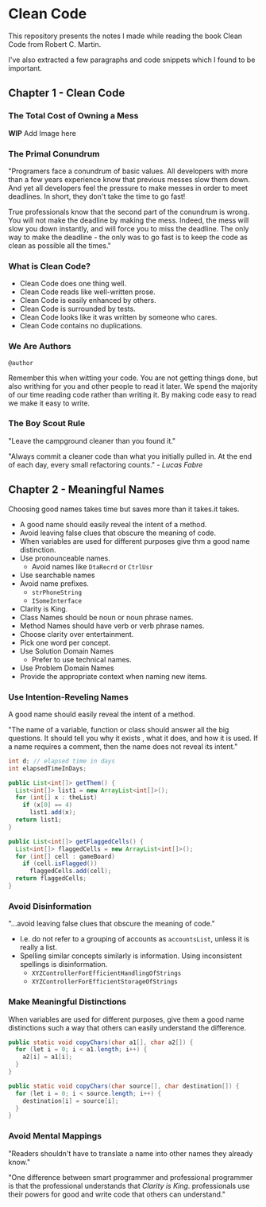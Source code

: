# Clean Code

This repository presents the notes I made while reading the book
Clean Code from Robert C. Martin.

I've also extracted a few paragraphs and code snippets which I found to be important.

## Chapter 1 - Clean Code

### The Total Cost of Owning a Mess

__WIP__ Add Image here

### The Primal Conundrum

"Programers face a conundrum of basic values. All developers with more than
a few years experience know that previous messes slow them down. And yet
all developers feel the pressure to make messes in order to meet deadlines.
In short, they don't take the time to go fast!

True professionals know that the second part of the conundrum is wrong.
You will not make the deadline by making the mess. Indeed, the mess will
slow you down instantly, and will force you to miss the deadline. The only
way to make the deadline - the only was to go fast is to keep the code as
clean as possible all the times."

### What is Clean Code?

- Clean Code does one thing well.
- Clean Code reads like well-written prose.
- Clean Code is easily enhanced by others.
- Clean Code is surrounded by tests.
- Clean Code looks like it was written by someone who cares.
- Clean Code contains no duplications.

### We Are Authors

`@author`

Remember this when witting your code. You are not getting things done, but
also writhing for you and other people to read it later. We spend the majority
of our time reading code rather than writing it. By making code easy to read
we make it easy to write.

### The Boy Scout Rule

"Leave the campground cleaner than you found it."

"Always commit a cleaner code than what you initially pulled in. At the end of each day,
every small refactoring counts." _- Lucas Fabre_

## Chapter 2 - Meaningful Names

Choosing good names takes time but saves more than it takes.it takes.

- A good name should easily reveal the intent of a method.
- Avoid leaving false clues that obscure the meaning of code.
- When variables are used for different purposes give thm a good name distinction.
- Use pronounceable names.
  - Avoid names like `DtaRecrd` or `CtrlUsr`
- Use searchable names
- Avoid name prefixes.
  - `strPhoneString`
  - `ISomeInterface`
- Clarity is King.
- Class Names should be noun or noun phrase names.
- Method Names should have verb or verb phrase names.
- Choose clarity over entertainment.
- Pick one word per concept.
- Use Solution Domain Names
  - Prefer to use technical names.
- Use Problem Domain Names
- Provide the appropriate context when naming new items.

### Use Intention-Reveling Names

A good name should easily reveal the intent of a method. 

"The name of a variable, function or class should answer all the big questions.
It should tell you why it exists , what it does, and how it is used. If a name
requires a comment, then the name does not reveal its intent."

```java
int d; // elapsed time in days
int elapsedTimeInDays;
```

```java
public List<int[]> getThem() {
  List<int[]> list1 = new ArrayList<int[]>();
  for (int[] x : theList)
    if (x[0] == 4)
      list1.add(x);
  return list1;
}
```

```java
public List<int[]> getFlaggedCells() {
  List<int[]> flaggedCells = new ArrayList<int[]>();
  for (int[] cell : gameBoard)
    if (cell.isFlagged())
      flaggedCells.add(cell);
  return flaggedCells;
}
```

### Avoid Disinformation

"...avoid leaving false clues that obscure the meaning of code."

- I.e. do not refer to a grouping of accounts as `accountsList`, unless it is really a list.
- Spelling similar concepts similarly is information. Using inconsistent spellings is disinformation.
  - `XYZControllerForEfficientHandlingOfStrings`
  - `XYZControllerForEfficientStorageOfStrings`

### Make Meaningful Distinctions

When variables are used for different purposes, give them a good name
distinctions such a way that others can easily understand the difference.

```java
public static void copyChars(char a1[], char a2[]) {
  for (let i = 0; i < a1.length; i++) {
    a2[i] = a1[i];
  }
}
```

```java
public static void copyChars(char source[], char destination[]) {
  for (let i = 0; i < source.length; i++) {
    destination[i] = source[i];
  }
}
```

### Avoid Mental Mappings

"Readers shouldn't have to translate a name into other names they already know."

"One difference between smart programmer and professional programmer is that the professional understands that _Clarity is King_. professionals use their powers for good and write code that others can understand."
